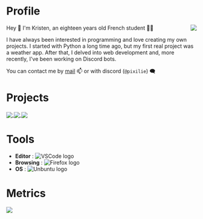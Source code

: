 # Profile

<img align="right" src="https://github-readme-stats.vercel.app/api?username=pixilie&show_icons=true&theme=dracula&hide_border=true" />
Hey 👋 I'm Kristen, an eighteen years old French student 👨‍🎓

I have always been interested in programming and love creating my own projects. I started with Python a long time ago, but my first real project was a weather app. After that, I delved into web development and, more recently, I've been working on Discord bots.

You can contact me by [mail](mailto:kristen.couty@gmail.com) 📫 or with discord (`@pixilie`) 🗨️

# Projects

<a href="https://github.com/Pixilie/VocalTimeCounter">
  <img align="center" src="https://github-readme-stats.vercel.app/api/pin/?username=pixilie&repo=VocalTimeCounter&theme=dracula&hide_border=true" />
</a>
<a href="https://github.com/Pixilie/SteamBot">
  <img align="center" src="https://github-readme-stats.vercel.app/api/pin/?username=pixilie&repo=SteamBot&theme=dracula&hide_border=true" />
</a>
<a href="https://github.com/Pixilie/Traffic_Lights">
  <img align="center" src="https://github-readme-stats.vercel.app/api/pin/?username=pixilie&repo=Traffic_Lights&theme=dracula&hide_border=true" />
</a>

# Tools

- **Editor** : ![VSCode logo](https://img.shields.io/badge/-VSCode-3b87e2?style=flat-square&logo=&logoColor=white)
- **Browsing** : ![Firefox logo](https://img.shields.io/badge/-Firefox-FF7139?style=flat-square&logo=firefox&logoColor=white)
- **OS** : ![Unbuntu logo](https://img.shields.io/badge/-Ubuntu-FF7139?style=flat-square&logo=ubuntu&logoColor=white)

# Metrics
<img align="left" src="https://github-readme-stats.vercel.app/api/top-langs/?username=pixilie&layout=compact&theme=dracula&hide_border=true" />
